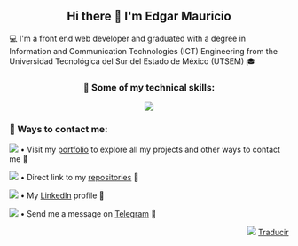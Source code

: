 <h2 align="center">Hi there 👋 I'm Edgar Mauricio</h2>
<p>💻 I'm a front end web developer and graduated with a degree in Information and Communication Technologies (ICT) Engineering from the Universidad Tecnológica del Sur del Estado de México (UTSEM) 🎓</p>

<h3 align="center">🧠 Some of my technical skills:</h3>
<p align="center">
  <a href="https://go-skill-icons.vercel.app/">
    <img src="https://go-skill-icons.vercel.app/api/icons?i=js,ts,java,html,css,sass,angular,rxjs,spring,jquery,nodejs,npm,bootstrap,tailwind,git,github,gitlab,firebase&theme=dark&perline=9" /> 
  </a>
</p>
<h3>💬 Ways to contact me:</h3>

<img src="https://api.iconify.design/fxemoji:meridianglobe.svg"> • Visit my [portfolio](https://mauriciobarrueta.github.io/portafolio/) to explore all my projects and other ways to contact me 🔗

<img src="https://api.iconify.design/ion:logo-github.svg?color=%23ffffff"> • Direct link to my [repositories](https://github.com/MauricioBarrueta?tab=repositories) 🔗

<img src="https://api.iconify.design/devicon:linkedin.svg"> • My [LinkedIn](https://www.linkedin.com/in/mauricio-barrueta/?locale=en_US) profile 🔗 

<img src="https://api.iconify.design/logos:telegram.svg"> • Send me a message on [Telegram](https://t.me/MauricioBarrueta) 🔗

<p align="right">  
  <img src="https://api.iconify.design/circle-flags:mx.svg"> <a href="https://github.com/MauricioBarrueta/MauricioBarrueta/blob/main/README.md">Traducir</a>
</p>
